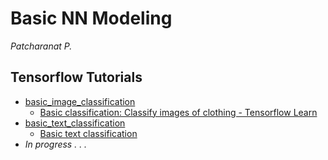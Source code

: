 # Basic NN Modeling

*Patcharanat P.*

## Tensorflow Tutorials
- [basic_image_classification](basic_image_classification.ipynb)
    - [Basic classification: Classify images of clothing - Tensorflow Learn](https://www.tensorflow.org/tutorials/keras/classification)
- [basic_text_classification](basic_text_classification.ipynb)
    - [Basic text classification](https://www.tensorflow.org/tutorials/keras/text_classification)
- *In progress . . .*

